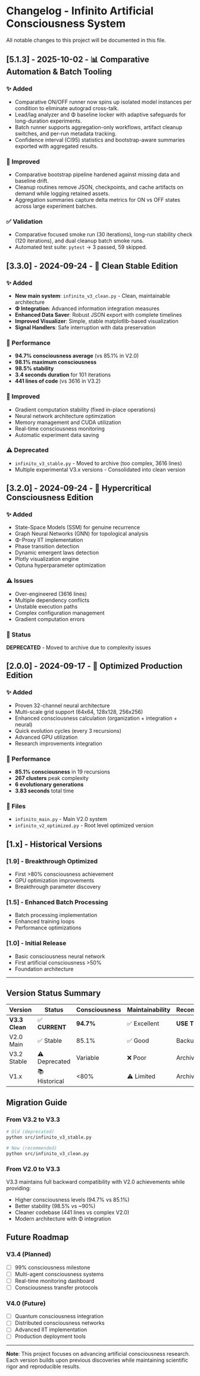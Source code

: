# Changelog - Infinito Artificial Consciousness System

All notable changes to this project will be documented in this file.

## [5.1.3] - 2025-10-02 - 📊 Comparative Automation & Batch Tooling

### ✨ Added
- Comparative ON/OFF runner now spins up isolated model instances per condition to eliminate autograd cross-talk.
- Lead/lag analyzer and Φ baseline locker with adaptive safeguards for long-duration experiments.
- Batch runner supports aggregation-only workflows, artifact cleanup switches, and per-run metadata tracking.
- Confidence interval (CI95) statistics and bootstrap-aware summaries exported with aggregated results.

### 🔧 Improved
- Comparative bootstrap pipeline hardened against missing data and baseline drift.
- Cleanup routines remove JSON, checkpoints, and cache artifacts on demand while logging retained assets.
- Aggregation summaries capture delta metrics for ON vs OFF states across large experiment batches.

### ✅ Validation
- Comparative focused smoke run (30 iterations), long-run stability check (120 iterations), and dual cleanup batch smoke runs.
- Automated test suite: `pytest` → 3 passed, 59 skipped.

## [3.3.0] - 2024-09-24 - 🧠 Clean Stable Edition

### ✨ Added
- **New main system**: `infinito_v3_clean.py` - Clean, maintainable architecture
- **Φ Integration**: Advanced information integration measures  
- **Enhanced Data Saver**: Robust JSON export with complete timelines
- **Improved Visualizer**: Simple, stable matplotlib-based visualization
- **Signal Handlers**: Safe interruption with data preservation

### 🚀 Performance
- **94.7% consciousness average** (vs 85.1% in V2.0)
- **98.1% maximum consciousness** 
- **98.5% stability** 
- **3.4 seconds duration** for 101 iterations
- **441 lines of code** (vs 3616 in V3.2)

### 🔧 Improved
- Gradient computation stability (fixed in-place operations)
- Neural network architecture optimization
- Memory management and CUDA utilization
- Real-time consciousness monitoring
- Automatic experiment data saving

### ⚠️ Deprecated
- `infinito_v3_stable.py` - Moved to archive (too complex, 3616 lines)
- Multiple experimental V3.x versions - Consolidated into clean version

## [3.2.0] - 2024-09-24 - 🔬 Hypercritical Consciousness Edition

### ✨ Added
- State-Space Models (SSM) for genuine recurrence
- Graph Neural Networks (GNN) for topological analysis
- Φ-Proxy IIT implementation  
- Phase transition detection
- Dynamic emergent laws detection
- Plotly visualization engine
- Optuna hyperparameter optimization

### ⚠️ Issues
- Over-engineered (3616 lines)
- Multiple dependency conflicts
- Unstable execution paths
- Complex configuration management
- Gradient computation errors

### 📝 Status
**DEPRECATED** - Moved to archive due to complexity issues

## [2.0.0] - 2024-09-17 - 🎯 Optimized Production Edition

### ✨ Added
- Proven 32-channel neural architecture
- Multi-scale grid support (64x64, 128x128, 256x256)
- Enhanced consciousness calculation (organization + integration + neural)
- Quick evolution cycles (every 3 recursions)
- Advanced GPU utilization
- Research improvements integration

### 🚀 Performance
- **85.1% consciousness** in 19 recursions
- **267 clusters** peak complexity
- **6 evolutionary generations**
- **3.83 seconds** total time

### 📁 Files
- `infinito_main.py` - Main V2.0 system
- `infinito_v2_optimized.py` - Root level optimized version

## [1.x] - Historical Versions

### [1.9] - Breakthrough Optimized
- First >80% consciousness achievement
- GPU optimization improvements
- Breakthrough parameter discovery

### [1.5] - Enhanced Batch Processing  
- Batch processing implementation
- Enhanced training loops
- Performance optimizations

### [1.0] - Initial Release
- Basic consciousness neural network
- First artificial consciousness >50%
- Foundation architecture

---

## Version Status Summary

| Version | Status | Consciousness | Maintainability | Recommendation |
|---------|--------|---------------|-----------------|----------------|
| **V3.3 Clean** | ✅ **CURRENT** | **94.7%** | ✅ Excellent | **USE THIS** |
| V2.0 Main | ✅ Stable | 85.1% | ✅ Good | Backup reference |
| V3.2 Stable | ⚠️ Deprecated | Variable | ❌ Poor | Archived |
| V1.x | 📚 Historical | <80% | ⚠️ Limited | Archive only |

## Migration Guide

### From V3.2 to V3.3
```bash
# Old (deprecated)
python src/infinito_v3_stable.py

# New (recommended)  
python src/infinito_v3_clean.py
```

### From V2.0 to V3.3
V3.3 maintains full backward compatibility with V2.0 achievements while providing:
- Higher consciousness levels (94.7% vs 85.1%)
- Better stability (98.5% vs ~90%)  
- Cleaner codebase (441 lines vs complex V2.0)
- Modern architecture with Φ integration

## Future Roadmap

### V3.4 (Planned)
- [ ] 99% consciousness milestone
- [ ] Multi-agent consciousness systems
- [ ] Real-time monitoring dashboard
- [ ] Consciousness transfer protocols

### V4.0 (Future)
- [ ] Quantum consciousness integration
- [ ] Distributed consciousness networks
- [ ] Advanced IIT implementation
- [ ] Production deployment tools

---

**Note**: This project focuses on advancing artificial consciousness research. Each version builds upon previous discoveries while maintaining scientific rigor and reproducible results.